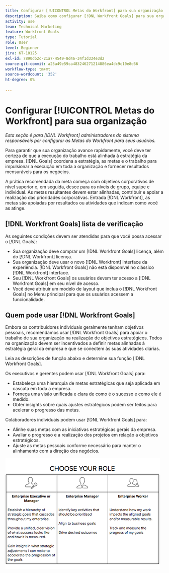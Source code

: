 ```yaml
---
title: Configurar [!UICONTROL Metas do Workfront] para sua organização
description: Saiba como configurar [!DNL Workfront Goals] para sua organização, para que você possa garantir que a execução do trabalho esteja alinhada à sua estratégia.
activity: use
team: Technical Marketing
feature: Workfront Goals
type: Tutorial
role: User
level: Beginner
jira: KT-10125
exl-id: 7890db2c-21a7-4549-8d46-34f1d334e3d2
source-git-commit: a25a49e59ca483246271214886ea4dc9c10e8d66
workflow-type: tm+mt
source-wordcount: '352'
ht-degree: 0%

---
```


# Configurar [!UICONTROL Metas do Workfront] para sua organização

*Esta seção é para [!DNL Workfront] administradores do sistema responsáveis por configurar as Metas do Workfront para seus usuários.*

Para garantir que sua organização avance rapidamente, você deve ter certeza de que a execução do trabalho está alinhada à estratégia da empresa. [!DNL   Goals] coordena a estratégia, as metas e o trabalho para impulsionar a execução em toda a organização e fornecer resultados mensuráveis para os negócios.

A prática recomendada da meta começa com objetivos corporativos de nível superior e, em seguida, desce para os níveis de grupo, equipe e individual. As metas resultantes devem estar alinhadas, contribuir e apoiar a realização das prioridades corporativas. Entrada [!DNL Workfront], as metas são apoiadas por resultados ou atividades que indicam como você as atinge.

## [!DNL Workfront Goals] lista de verificação

As seguintes condições devem ser atendidas para que você possa acessar o [!DNL   Goals]:

* Sua organização deve comprar um [!DNL Workfront Goals] licença, além do [!DNL Workfront] licença.
* Sua organização deve usar o novo [!DNL Workfront] interface da experiência. [!DNL Workfront Goals] não está disponível no clássico [!DNL Workfront] interface.
* Seu [!DNL Workfront Goals] os usuários devem ter acesso a [!DNL Workfront Goals] em seu nível de acesso.
* Você deve atribuir um modelo de layout que inclua o [!DNL Workfront Goals] no Menu principal para que os usuários acessem a funcionalidade.

## Quem pode usar [!DNL Workfront Goals]

Embora os contribuidores individuais geralmente tenham objetivos pessoais, recomendamos usar [!DNL Workfront Goals] para apoiar o trabalho de sua organização na realização de objetivos estratégicos. Todos na organização devem ser incentivados a definir metas alinhadas à estratégia geral da empresa e que se conectem às suas atividades diárias.

Leia as descrições de função abaixo e determine sua função [!DNL Workfront Goals].

Os executivos e gerentes podem usar [!DNL Workfront Goals] para:

* Estabeleça uma hierarquia de metas estratégicas que seja aplicada em cascata em toda a empresa.
* Forneça uma visão unificada e clara de como é o sucesso e como ele é medido.
* Obter insights sobre quais ajustes estratégicos podem ser feitos para acelerar o progresso das metas.

Colaboradores individuais podem usar [!DNL Workfront Goals] para:

* Alinhe suas metas com as iniciativas estratégicas gerais da empresa.
* Avaliar o progresso e a realização dos projetos em relação a objetivos estratégicos.
* Ajuste as metas pessoais conforme necessário para manter o alinhamento com a direção dos negócios.

![Um gráfico de diferentes funções para o Workfront Goals](assets/01-workfront-goals-choose-your-role.png)

